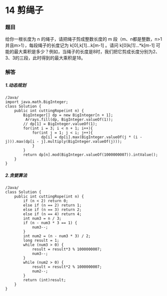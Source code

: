 # 14 剪绳子

### 题目

给你一根长度为 n 的绳子，请把绳子剪成整数长度的 m 段（m、n都是整数，n>1并且m>1），每段绳子的长度记为 k[0],k[1]...k[m-1] 。请问 k[0]*k[1]*...*k[m-1] 可能的最大乘积是多少？例如，当绳子的长度是8时，我们把它剪成长度分别为2、3、3的三段，此时得到的最大乘积是18。



### 解答


##### 1.动态规划
```
/Java/
import java.math.BigInteger;
class Solution {
    public int cuttingRope(int n) {
        BigInteger[] dp = new BigInteger[n + 1];
         Arrays.fill(dp, BigInteger.valueOf(1));
        // dp[1] = BigInteger.valueOf(1);
        for(int i = 3; i < n + 1; i++){
            for(int j = 1; j < i; j++){
                dp[i] = dp[i].max(BigInteger.valueOf(j * (i - j))).max(dp[i - j].multiply(BigInteger.valueOf(j)));
            }
        }
        return dp[n].mod(BigInteger.valueOf(1000000007)).intValue();
    }
}
```

##### 2.贪婪算法
```
/Java/
class Solution {
    public int cuttingRope(int n) {
        if (n < 2) return 0;
        else if (n == 2) return 1;
        else if (n == 3) return 2;
        else if (n == 4) return 4;
        int num3 = n / 3;
        if (n - num3 * 3 == 1) {
            num3--;
        }
        int num2 = (n - num3 * 3) / 2;
        long result = 1;
        while (num3 > 0) {
            result = result*3 % 1000000007;
            num3--;
        }
        while (num2 > 0) {
            result = result*2 % 1000000007;
            num2--;
        }
        return (int)result;
    }
}
